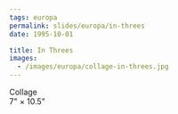 ```yaml
---
tags: europa
permalink: slides/europa/in-threes
date: 1995-10-01

title: In Threes
images:
  - /images/europa/collage-in-threes.jpg
---
```

Collage  
7" × 10.5"